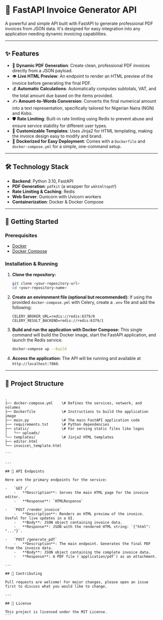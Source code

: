 
# 🚀 FastAPI Invoice Generator API

A powerful and simple API built with FastAPI to generate professional PDF invoices from JSON data. It's designed for easy integration into any application needing dynamic invoicing capabilities.

---

## ✨ Features

-   📄 **Dynamic PDF Generation**: Create clean, professional PDF invoices directly from a JSON payload.
-   👁️ **Live HTML Preview**: An endpoint to render an HTML preview of the invoice before generating the final PDF.
-   💰 **Automatic Calculations**: Automatically computes subtotals, VAT, and the total amount due based on the items provided.
-   ✍️ **Amount-to-Words Conversion**: Converts the final numerical amount into a text representation, specifically tailored for Nigerian Naira (NGN) and Kobo.
-   🛡️ **Rate Limiting**: Built-in rate limiting using Redis to prevent abuse and ensure service stability for different user types.
-   🎨 **Customizable Templates**: Uses Jinja2 for HTML templating, making the invoice design easy to modify and brand.
-   🐳 **Dockerized for Easy Deployment**: Comes with a `Dockerfile` and `docker-compose.yml` for a simple, one-command setup.

---

## 🛠️ Technology Stack

-   **Backend**: Python 3.10, FastAPI
-   **PDF Generation**: `pdfkit` (a wrapper for `wkhtmltopdf`)
-   **Rate Limiting & Caching**: Redis
-   **Web Server**: Gunicorn with Uvicorn workers
-   **Containerization**: Docker & Docker Compose

---

## 🚀 Getting Started

### Prerequisites

-   [Docker](https://www.docker.com/get-started)
-   [Docker Compose](https://docs.docker.com/compose/install/)

### Installation & Running

1.  **Clone the repository:**
    ```bash
    git clone <your-repository-url>
    cd <your-repository-name>
    ```

2.  **Create an environment file (optional but recommended):**
    If using the provided `docker-compose.yml` with Celery, create a `.env` file and add the following:
    ```env
    CELERY_BROKER_URL=redis://redis:6379/0
    CELERY_RESULT_BACKEND=redis://redis:6379/1
    ```

3.  **Build and run the application with Docker Compose:**
    This single command will build the Docker image, start the FastAPI application, and launch the Redis service.
    ```bash
    docker-compose up --build
    ```

4.  **Access the application:**
    The API will be running and available at `http://localhost:7860`.

---

## 📁 Project Structure

````

.
├── docker-compose.yml    \# Defines the services, network, and volumes
├── Dockerfile            \# Instructions to build the application image
├── main.py               \# The main FastAPI application code
├── requirements.txt      \# Python dependencies
├── static/               \# For serving static files like logos
│   └── uploads/
└── templates/            \# Jinja2 HTML templates
├── editor.html
└── invoice\_template.html

```

---

## 🔌 API Endpoints

Here are the primary endpoints for the service:

-   `GET /`
    -   **Description**: Serves the main HTML page for the invoice editor.
    -   **Response**: `HTMLResponse`

-   `POST /render_invoice`
    -   **Description**: Renders an HTML preview of the invoice. Useful for live updates in a UI.
    -   **Body**: JSON object containing invoice data.
    -   **Response**: JSON with the rendered HTML string: `{"html": "..."}`.

-   `POST /generate_pdf`
    -   **Description**: The main endpoint. Generates the final PDF from the invoice data.
    -   **Body**: JSON object containing the complete invoice data.
    -   **Response**: A PDF file (`application/pdf`) as an attachment.

---

## 🤝 Contributing

Pull requests are welcome! For major changes, please open an issue first to discuss what you would like to change.

---

## 📄 License

This project is licensed under the MIT License.
```